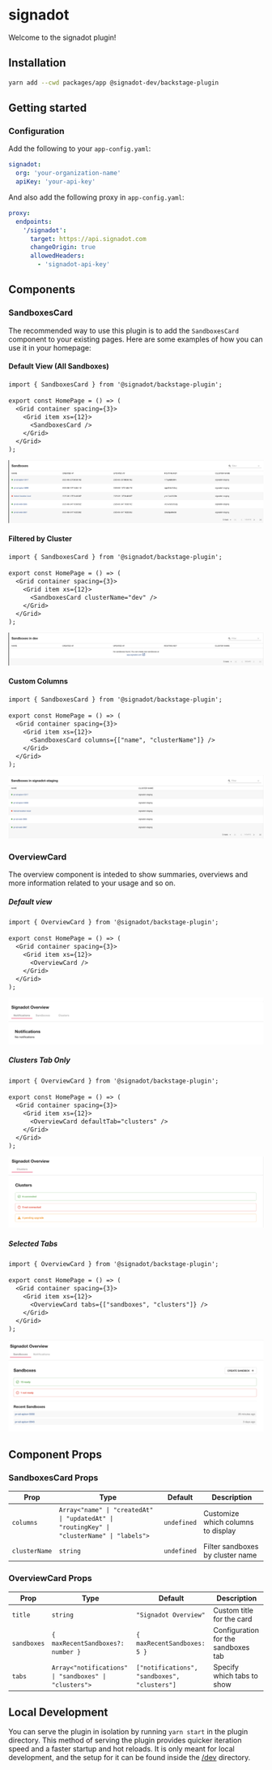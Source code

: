 # signadot

Welcome to the signadot plugin!

## Installation

```bash
yarn add --cwd packages/app @signadot-dev/backstage-plugin
```

## Getting started

### Configuration

Add the following to your `app-config.yaml`:

```yaml
signadot:
  org: 'your-organization-name'
  apiKey: 'your-api-key'
```

And also add the following proxy in `app-config.yaml`:
```yaml
proxy:
  endpoints:
    '/signadot':
      target: https://api.signadot.com
      changeOrigin: true
      allowedHeaders:
        - 'signadot-api-key'
```

## Components

### SandboxesCard

The recommended way to use this plugin is to add the `SandboxesCard` component to your existing pages. Here are some examples of how you can use it in your homepage:

#### Default View (All Sandboxes)
```tsx
import { SandboxesCard } from '@signadot/backstage-plugin';

export const HomePage = () => (
  <Grid container spacing={3}>
    <Grid item xs={12}>
      <SandboxesCard />
    </Grid>
  </Grid>
);
```
![All Sandboxes](docs/img/sandboxes-card.png)

#### Filtered by Cluster
```tsx
import { SandboxesCard } from '@signadot/backstage-plugin';

export const HomePage = () => (
  <Grid container spacing={3}>
    <Grid item xs={12}>
      <SandboxesCard clusterName="dev" />
    </Grid>
  </Grid>
);
```
![Dev Cluster Sandboxes](docs/img/sandboxes-card-dev.png)

#### Custom Columns
```tsx
import { SandboxesCard } from '@signadot/backstage-plugin';

export const HomePage = () => (
  <Grid container spacing={3}>
    <Grid item xs={12}>
      <SandboxesCard columns={["name", "clusterName"]} />
    </Grid>
  </Grid>
);
```
![Filtered Cluster Sandboxes](docs/img/sandboxes-card-filter-columns.png)

### OverviewCard

The overview component is inteded to show summaries, overviews and more information related to your usage and so on.

##### Default view
```tsx
import { OverviewCard } from '@signadot/backstage-plugin';

export const HomePage = () => (
  <Grid container spacing={3}>
    <Grid item xs={12}>
      <OverviewCard />
    </Grid>
  </Grid>
);
```
![Dev Cluster Sandboxes](docs/img/overview-all-tabs.png)

##### Clusters Tab Only
```tsx
import { OverviewCard } from '@signadot/backstage-plugin';

export const HomePage = () => (
  <Grid container spacing={3}>
    <Grid item xs={12}>
      <OverviewCard defaultTab="clusters" />
    </Grid>
  </Grid>
);
```
![Clusters Tab](docs/img/overview-clusters-tab.png)

##### Selected Tabs
```tsx
import { OverviewCard } from '@signadot/backstage-plugin';

export const HomePage = () => (
  <Grid container spacing={3}>
    <Grid item xs={12}>
      <OverviewCard tabs={["sandboxes", "clusters"]} />
    </Grid>
  </Grid>
);
```
![Two Tabs](docs/img/overview-two-tabs.png)

## Component Props

### SandboxesCard Props

| Prop | Type | Default | Description |
|------|------|---------|-------------|
| `columns` | `Array<"name" \| "createdAt" \| "updatedAt" \| "routingKey" \| "clusterName" \| "labels">` | `undefined` | Customize which columns to display |
| `clusterName` | `string` | `undefined` | Filter sandboxes by cluster name |

### OverviewCard Props

| Prop | Type | Default | Description |
|------|------|---------|-------------|
| `title` | `string` | `"Signadot Overview"` | Custom title for the card |
| `sandboxes` | `{ maxRecentSandboxes?: number }` | `{ maxRecentSandboxes: 5 }` | Configuration for the sandboxes tab |
| `tabs` | `Array<"notifications" \| "sandboxes" \| "clusters">` | `["notifications", "sandboxes", "clusters"]` | Specify which tabs to show |

## Local Development

You can serve the plugin in isolation by running `yarn start` in the plugin directory.
This method of serving the plugin provides quicker iteration speed and a faster startup and hot reloads.
It is only meant for local development, and the setup for it can be found inside the [/dev](./dev) directory.
